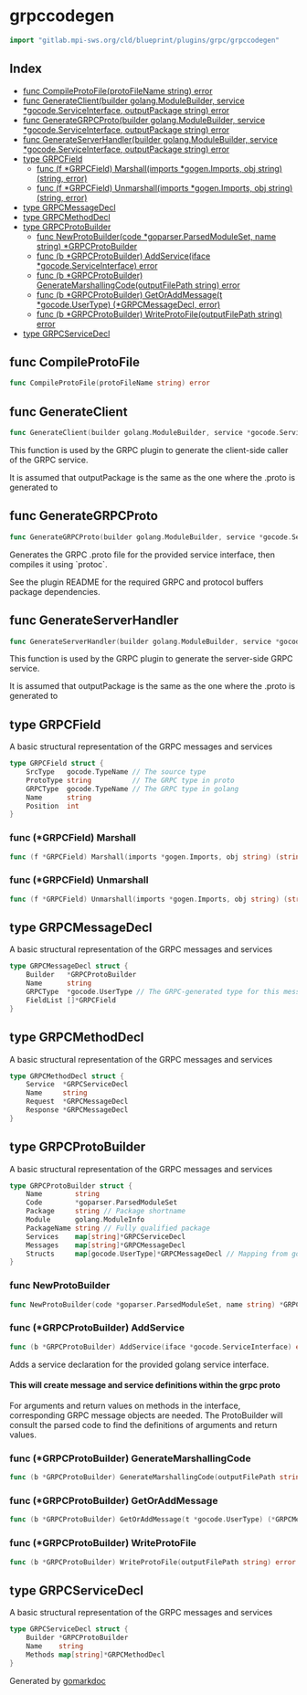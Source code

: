 <!-- Code generated by gomarkdoc. DO NOT EDIT -->

# grpccodegen

```go
import "gitlab.mpi-sws.org/cld/blueprint/plugins/grpc/grpccodegen"
```

## Index

- [func CompileProtoFile\(protoFileName string\) error](<#CompileProtoFile>)
- [func GenerateClient\(builder golang.ModuleBuilder, service \*gocode.ServiceInterface, outputPackage string\) error](<#GenerateClient>)
- [func GenerateGRPCProto\(builder golang.ModuleBuilder, service \*gocode.ServiceInterface, outputPackage string\) error](<#GenerateGRPCProto>)
- [func GenerateServerHandler\(builder golang.ModuleBuilder, service \*gocode.ServiceInterface, outputPackage string\) error](<#GenerateServerHandler>)
- [type GRPCField](<#GRPCField>)
  - [func \(f \*GRPCField\) Marshall\(imports \*gogen.Imports, obj string\) \(string, error\)](<#GRPCField.Marshall>)
  - [func \(f \*GRPCField\) Unmarshall\(imports \*gogen.Imports, obj string\) \(string, error\)](<#GRPCField.Unmarshall>)
- [type GRPCMessageDecl](<#GRPCMessageDecl>)
- [type GRPCMethodDecl](<#GRPCMethodDecl>)
- [type GRPCProtoBuilder](<#GRPCProtoBuilder>)
  - [func NewProtoBuilder\(code \*goparser.ParsedModuleSet, name string\) \*GRPCProtoBuilder](<#NewProtoBuilder>)
  - [func \(b \*GRPCProtoBuilder\) AddService\(iface \*gocode.ServiceInterface\) error](<#GRPCProtoBuilder.AddService>)
  - [func \(b \*GRPCProtoBuilder\) GenerateMarshallingCode\(outputFilePath string\) error](<#GRPCProtoBuilder.GenerateMarshallingCode>)
  - [func \(b \*GRPCProtoBuilder\) GetOrAddMessage\(t \*gocode.UserType\) \(\*GRPCMessageDecl, error\)](<#GRPCProtoBuilder.GetOrAddMessage>)
  - [func \(b \*GRPCProtoBuilder\) WriteProtoFile\(outputFilePath string\) error](<#GRPCProtoBuilder.WriteProtoFile>)
- [type GRPCServiceDecl](<#GRPCServiceDecl>)


<a name="CompileProtoFile"></a>
## func CompileProtoFile

```go
func CompileProtoFile(protoFileName string) error
```



<a name="GenerateClient"></a>
## func GenerateClient

```go
func GenerateClient(builder golang.ModuleBuilder, service *gocode.ServiceInterface, outputPackage string) error
```

This function is used by the GRPC plugin to generate the client\-side caller of the GRPC service.

It is assumed that outputPackage is the same as the one where the .proto is generated to

<a name="GenerateGRPCProto"></a>
## func GenerateGRPCProto

```go
func GenerateGRPCProto(builder golang.ModuleBuilder, service *gocode.ServiceInterface, outputPackage string) error
```

Generates the GRPC .proto file for the provided service interface, then compiles it using \`protoc\`.

See the plugin README for the required GRPC and protocol buffers package dependencies.

<a name="GenerateServerHandler"></a>
## func GenerateServerHandler

```go
func GenerateServerHandler(builder golang.ModuleBuilder, service *gocode.ServiceInterface, outputPackage string) error
```

This function is used by the GRPC plugin to generate the server\-side GRPC service.

It is assumed that outputPackage is the same as the one where the .proto is generated to

<a name="GRPCField"></a>
## type GRPCField

A basic structural representation of the GRPC messages and services

```go
type GRPCField struct {
    SrcType   gocode.TypeName // The source type
    ProtoType string          // The GRPC type in proto
    GRPCType  gocode.TypeName // The GRPC type in golang
    Name      string
    Position  int
}
```

<a name="GRPCField.Marshall"></a>
### func \(\*GRPCField\) Marshall

```go
func (f *GRPCField) Marshall(imports *gogen.Imports, obj string) (string, error)
```



<a name="GRPCField.Unmarshall"></a>
### func \(\*GRPCField\) Unmarshall

```go
func (f *GRPCField) Unmarshall(imports *gogen.Imports, obj string) (string, error)
```



<a name="GRPCMessageDecl"></a>
## type GRPCMessageDecl

A basic structural representation of the GRPC messages and services

```go
type GRPCMessageDecl struct {
    Builder   *GRPCProtoBuilder
    Name      string
    GRPCType  *gocode.UserType // The GRPC-generated type for this message
    FieldList []*GRPCField
}
```

<a name="GRPCMethodDecl"></a>
## type GRPCMethodDecl

A basic structural representation of the GRPC messages and services

```go
type GRPCMethodDecl struct {
    Service  *GRPCServiceDecl
    Name     string
    Request  *GRPCMessageDecl
    Response *GRPCMessageDecl
}
```

<a name="GRPCProtoBuilder"></a>
## type GRPCProtoBuilder

A basic structural representation of the GRPC messages and services

```go
type GRPCProtoBuilder struct {
    Name        string
    Code        *goparser.ParsedModuleSet
    Package     string // Package shortname
    Module      golang.ModuleInfo
    PackageName string // Fully qualified package
    Services    map[string]*GRPCServiceDecl
    Messages    map[string]*GRPCMessageDecl
    Structs     map[gocode.UserType]*GRPCMessageDecl // Mapping from golang struct to the corresponding message
}
```

<a name="NewProtoBuilder"></a>
### func NewProtoBuilder

```go
func NewProtoBuilder(code *goparser.ParsedModuleSet, name string) *GRPCProtoBuilder
```



<a name="GRPCProtoBuilder.AddService"></a>
### func \(\*GRPCProtoBuilder\) AddService

```go
func (b *GRPCProtoBuilder) AddService(iface *gocode.ServiceInterface) error
```

Adds a service declaration for the provided golang service interface.

#### This will create message and service definitions within the grpc proto

For arguments and return values on methods in the interface, corresponding GRPC message objects are needed. The ProtoBuilder will consult the parsed code to find the definitions of arguments and return values.

<a name="GRPCProtoBuilder.GenerateMarshallingCode"></a>
### func \(\*GRPCProtoBuilder\) GenerateMarshallingCode

```go
func (b *GRPCProtoBuilder) GenerateMarshallingCode(outputFilePath string) error
```



<a name="GRPCProtoBuilder.GetOrAddMessage"></a>
### func \(\*GRPCProtoBuilder\) GetOrAddMessage

```go
func (b *GRPCProtoBuilder) GetOrAddMessage(t *gocode.UserType) (*GRPCMessageDecl, error)
```



<a name="GRPCProtoBuilder.WriteProtoFile"></a>
### func \(\*GRPCProtoBuilder\) WriteProtoFile

```go
func (b *GRPCProtoBuilder) WriteProtoFile(outputFilePath string) error
```



<a name="GRPCServiceDecl"></a>
## type GRPCServiceDecl

A basic structural representation of the GRPC messages and services

```go
type GRPCServiceDecl struct {
    Builder *GRPCProtoBuilder
    Name    string
    Methods map[string]*GRPCMethodDecl
}
```

Generated by [gomarkdoc](<https://github.com/princjef/gomarkdoc>)
